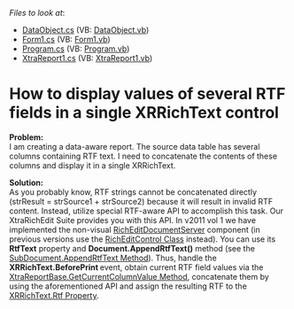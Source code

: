 <!-- default file list -->
*Files to look at*:

* [DataObject.cs](./CS/DataObject.cs) (VB: [DataObject.vb](./VB/DataObject.vb))
* [Form1.cs](./CS/Form1.cs) (VB: [Form1.vb](./VB/Form1.vb))
* [Program.cs](./CS/Program.cs) (VB: [Program.vb](./VB/Program.vb))
* [XtraReport1.cs](./CS/XtraReport1.cs) (VB: [XtraReport1.vb](./VB/XtraReport1.vb))
<!-- default file list end -->
# How to display values of several RTF fields in a single XRRichText control


<p><strong>Problem:</strong><br />
I am creating a data-aware report. The source data table has several columns containing RTF text. I need to concatenate the contents of these columns and display it in a single XRRichText.</p><p><strong>Solution:<br />
</strong>As you probably know, RTF strings cannot be concatenated directly (strResult = strSource1 + strSource2) because it will result in invalid RTF content. Instead, utilize special RTF-aware API to accomplish this task. Our XtraRichEdit Suite provides you with this API. In v2011 vol 1 we have implemented the non-visual <a href="http://search.devexpress.com/?q=RichEditDocumentServer&p=T0|P0|0&d=2943"><u>RichEditDocumentServer</u></a> component (in previous versions use the <a href="http://documentation.devexpress.com/#WindowsForms/clsDevExpressXtraRichEditRichEditControltopic"><u>RichEditControl Class</u></a> instead). You can use its <strong>RtfText</strong> property and <strong>Document.AppendRtfText()</strong> method (see the <a href="http://documentation.devexpress.com/#CoreLibraries/DevExpressXtraRichEditAPINativeSubDocument_AppendRtfTexttopic"><u>SubDocument.AppendRtfText Method</u></a>). Thus, handle the <strong>XRRichText.BeforePrint </strong>event, obtain current RTF field values via the <a href="http://documentation.devexpress.com/#XtraReports/DevExpressXtraReportsUIXtraReportBase_GetCurrentColumnValuetopic"><u>XtraReportBase.GetCurrentColumnValue Method</u></a>, concatenate them by using the aforementioned API and assign the resulting RTF to the <a href="http://documentation.devexpress.com/#XtraReports/DevExpressXtraReportsUIXRRichText_Rtftopic"><u>XRRichText.Rtf Property</u></a>.</p>

<br/>


